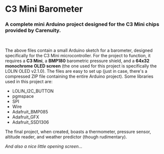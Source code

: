 <h1>C3 Mini Barometer</h1>
<h3>A complete mini Arduino project designed for the C3 Mini chips provided by Carenuity.</h3>
<br>
<p>The above files contain a small Arduino sketch for a barometer, designed specifically for the C3 Mini microcontroller. For the project to function, it requires a <b>C3 Mini</b>, a <b>BMP180</b> barometric pressure shield, and a <b>64x32 monochrome OLED screen</b> (the one used for this project is specifically the LOLIN OLED v2.1.0). The files are easy to set up (just in case, there's a compressed ZIP file containing the entire Arduino project). Some libraries used in this project are:</p>
<ul>
  <li>LOLIN_I2C_BUTTON</li>
  <li>pgmspace</li>
  <li>SPI</li>
  <li>Wire</li>
  <li>Adafruit_BMP085</li>
  <li>Adafruit_GFX</li>
  <li>Adafruit_SSD1306</li>
</ul>
<p>The final project, when created, boasts a thermometer, pressure sensor, altitude reader, and weather predictor (though rudimentary).</p>
<p><i>And also a nice little opening screen...</i></p>
